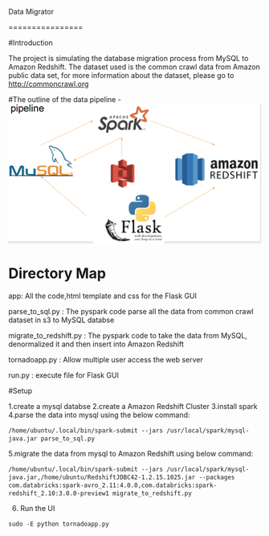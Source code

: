 Data Migrator

================

#Introduction

The project is simulating the database migration process from MySQL to Amazon Redshift. The dataset used is the common crawl data from Amazon public data set, for more information about the dataset, please go to http://commoncrawl.org


#The outline of the data pipeline - 
![alt tag](img/data_pipeline.jpg "Data Pipeline")


# Directory Map
app: All the code,html template and css for the Flask GUI

parse_to_sql.py : The pyspark code parse all the data from common crawl dataset in s3 to MySQL databse

migrate_to_redshift.py : The pyspark code to take the data from MySQL, denormalized it and then insert into Amazon Redshift

tornadoapp.py : Allow multiple user access the web server

run.py : execute file for Flask GUI

#Setup

1.create a mysql databse
2.create a Amazon Redshift Cluster
3.install spark
4.parse the data into mysql using the below command:
```
/home/ubuntu/.local/bin/spark-submit --jars /usr/local/spark/mysql-java.jar parse_to_sql.py
```

5.migrate the data from mysql to Amazon Redshift using below command:
```
/home/ubuntu/.local/bin/spark-submit --jars /usr/local/spark/mysql-java.jar,/home/ubuntu/RedshiftJDBC42-1.2.15.1025.jar --packages com.databricks:spark-avro_2.11:4.0.0,com.databricks:spark-redshift_2.10:3.0.0-preview1 migrate_to_redshift.py
```

6. Run the UI
```
sudo -E python tornadoapp.py
```
